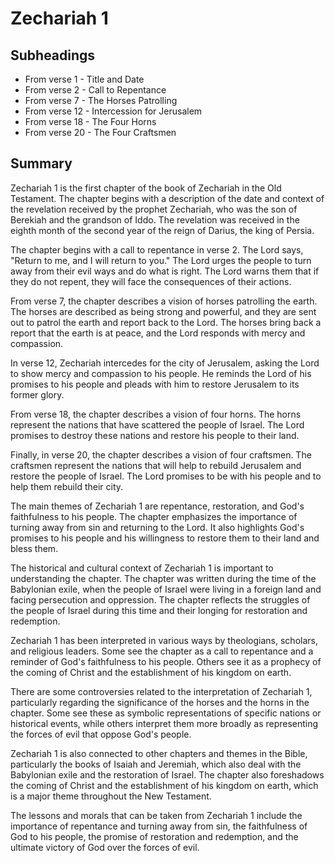 # Zechariah 1

## Subheadings

* From verse 1 - Title and Date
* From verse 2 - Call to Repentance
* From verse 7 - The Horses Patrolling
* From verse 12 - Intercession for Jerusalem
* From verse 18 - The Four Horns
* From verse 20 - The Four Craftsmen

## Summary

Zechariah 1 is the first chapter of the book of Zechariah in the Old Testament. The chapter begins with a description of the date and context of the revelation received by the prophet Zechariah, who was the son of Berekiah and the grandson of Iddo. The revelation was received in the eighth month of the second year of the reign of Darius, the king of Persia.

The chapter begins with a call to repentance in verse 2. The Lord says, "Return to me, and I will return to you." The Lord urges the people to turn away from their evil ways and do what is right. The Lord warns them that if they do not repent, they will face the consequences of their actions.

From verse 7, the chapter describes a vision of horses patrolling the earth. The horses are described as being strong and powerful, and they are sent out to patrol the earth and report back to the Lord. The horses bring back a report that the earth is at peace, and the Lord responds with mercy and compassion.

In verse 12, Zechariah intercedes for the city of Jerusalem, asking the Lord to show mercy and compassion to his people. He reminds the Lord of his promises to his people and pleads with him to restore Jerusalem to its former glory.

From verse 18, the chapter describes a vision of four horns. The horns represent the nations that have scattered the people of Israel. The Lord promises to destroy these nations and restore his people to their land.

Finally, in verse 20, the chapter describes a vision of four craftsmen. The craftsmen represent the nations that will help to rebuild Jerusalem and restore the people of Israel. The Lord promises to be with his people and to help them rebuild their city.

The main themes of Zechariah 1 are repentance, restoration, and God's faithfulness to his people. The chapter emphasizes the importance of turning away from sin and returning to the Lord. It also highlights God's promises to his people and his willingness to restore them to their land and bless them.

The historical and cultural context of Zechariah 1 is important to understanding the chapter. The chapter was written during the time of the Babylonian exile, when the people of Israel were living in a foreign land and facing persecution and oppression. The chapter reflects the struggles of the people of Israel during this time and their longing for restoration and redemption.

Zechariah 1 has been interpreted in various ways by theologians, scholars, and religious leaders. Some see the chapter as a call to repentance and a reminder of God's faithfulness to his people. Others see it as a prophecy of the coming of Christ and the establishment of his kingdom on earth.

There are some controversies related to the interpretation of Zechariah 1, particularly regarding the significance of the horses and the horns in the chapter. Some see these as symbolic representations of specific nations or historical events, while others interpret them more broadly as representing the forces of evil that oppose God's people.

Zechariah 1 is also connected to other chapters and themes in the Bible, particularly the books of Isaiah and Jeremiah, which also deal with the Babylonian exile and the restoration of Israel. The chapter also foreshadows the coming of Christ and the establishment of his kingdom on earth, which is a major theme throughout the New Testament.

The lessons and morals that can be taken from Zechariah 1 include the importance of repentance and turning away from sin, the faithfulness of God to his people, the promise of restoration and redemption, and the ultimate victory of God over the forces of evil.